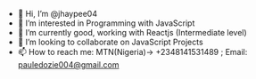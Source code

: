 - 👋 Hi, I’m @jhaypee04
- 👀 I’m interested in Programming with JavaScript
- 🌱 I’m currently good, working with Reactjs (Intermediate level)
- 💞️ I’m looking to collaborate on JavaScript Projects
- 📫 How to reach me: MTN(Nigeria)-> +2348141531489 ; Email: pauledozie004@gmail.com

<!---
jhaypee04/jhaypee04 is a ✨ special ✨ repository because its `README.md` (this file) appears on your GitHub profile.
You can click the Preview link to take a look at your changes.
--->

